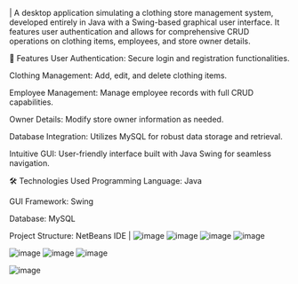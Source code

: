 | A desktop application simulating a clothing store management system, developed entirely in Java with a Swing-based graphical user interface. It features user authentication and allows for comprehensive CRUD operations on clothing items, employees, and store owner details.​

🧾 Features
User Authentication: Secure login and registration functionalities.

Clothing Management: Add, edit, and delete clothing items.

Employee Management: Manage employee records with full CRUD capabilities.

Owner Details: Modify store owner information as needed.

Database Integration: Utilizes MySQL for robust data storage and retrieval.

Intuitive GUI: User-friendly interface built with Java Swing for seamless navigation.​

🛠 Technologies Used
Programming Language: Java

GUI Framework: Swing

Database: MySQL

Project Structure: NetBeans IDE |
![image](https://github.com/Alanmad06/CRUD-Cloths/assets/130498439/65d70016-dc61-469b-b515-3a75f4a6cbd2)
![image](https://github.com/Alanmad06/CRUD-Cloths/assets/130498439/e48880e6-89ef-4e6d-8158-57319c6e807e)
![image](https://github.com/user-attachments/assets/7f5373a2-6d86-442b-b43d-3f7c2cb842ff)
![image](https://github.com/user-attachments/assets/763dff69-c4b9-4956-be19-2be6c33d0c99)

![image](https://github.com/Alanmad06/CRUD-Cloths/assets/130498439/8f046f2b-6634-4e40-9393-9614a0381e9a)
![image](https://github.com/user-attachments/assets/60c0d388-5df0-4edc-ae7f-0c6b7e840884)
![image](https://github.com/user-attachments/assets/a96688de-d907-41e3-93d5-dd99eef08680)

![image](https://github.com/user-attachments/assets/4a5f20d5-0fbe-472f-843d-83315733d932)
